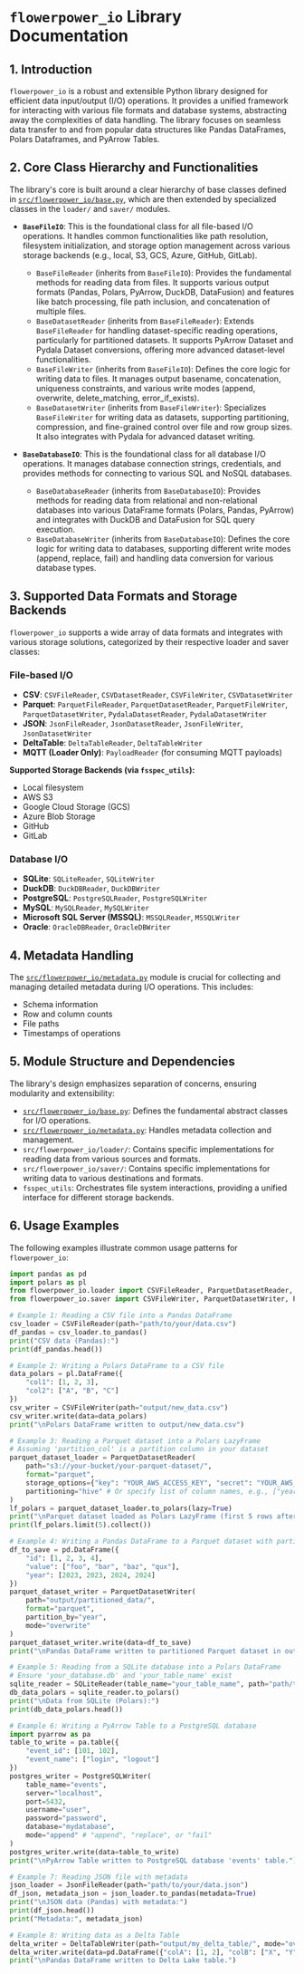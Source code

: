 # `flowerpower_io` Library Documentation

## 1. Introduction

`flowerpower_io` is a robust and extensible Python library designed for efficient data input/output (I/O) operations. It provides a unified framework for interacting with various file formats and database systems, abstracting away the complexities of data handling. The library focuses on seamless data transfer to and from popular data structures like Pandas DataFrames, Polars Dataframes, and PyArrow Tables.

## 2. Core Class Hierarchy and Functionalities

The library's core is built around a clear hierarchy of base classes defined in [`src/flowerpower_io/base.py`](src/flowerpower_io/base.py), which are then extended by specialized classes in the `loader/` and `saver/` modules.

*   **`BaseFileIO`**: This is the foundational class for all file-based I/O operations. It handles common functionalities like path resolution, filesystem initialization, and storage option management across various storage backends (e.g., local, S3, GCS, Azure, GitHub, GitLab).
    *   `BaseFileReader` (inherits from `BaseFileIO`): Provides the fundamental methods for reading data from files. It supports various output formats (Pandas, Polars, PyArrow, DuckDB, DataFusion) and features like batch processing, file path inclusion, and concatenation of multiple files.
    *   `BaseDatasetReader` (inherits from `BaseFileReader`): Extends `BaseFileReader` for handling dataset-specific reading operations, particularly for partitioned datasets. It supports PyArrow Dataset and Pydala Dataset conversions, offering more advanced dataset-level functionalities.
    *   `BaseFileWriter` (inherits from `BaseFileIO`): Defines the core logic for writing data to files. It manages output basename, concatenation, uniqueness constraints, and various write modes (append, overwrite, delete_matching, error_if_exists).
    *   `BaseDatasetWriter` (inherits from `BaseFileWriter`): Specializes `BaseFileWriter` for writing data as datasets, supporting partitioning, compression, and fine-grained control over file and row group sizes. It also integrates with Pydala for advanced dataset writing.

*   **`BaseDatabaseIO`**: This is the foundational class for all database I/O operations. It manages database connection strings, credentials, and provides methods for connecting to various SQL and NoSQL databases.
    *   `BaseDatabaseReader` (inherits from `BaseDatabaseIO`): Provides methods for reading data from relational and non-relational databases into various DataFrame formats (Polars, Pandas, PyArrow) and integrates with DuckDB and DataFusion for SQL query execution.
    *   `BaseDatabaseWriter` (inherits from `BaseDatabaseIO`): Defines the core logic for writing data to databases, supporting different write modes (append, replace, fail) and handling data conversion for various database types.

## 3. Supported Data Formats and Storage Backends

`flowerpower_io` supports a wide array of data formats and integrates with various storage solutions, categorized by their respective loader and saver classes:

### File-based I/O

*   **CSV**: `CSVFileReader`, `CSVDatasetReader`, `CSVFileWriter`, `CSVDatasetWriter`
*   **Parquet**: `ParquetFileReader`, `ParquetDatasetReader`, `ParquetFileWriter`, `ParquetDatasetWriter`, `PydalaDatasetReader`, `PydalaDatasetWriter`
*   **JSON**: `JsonFileReader`, `JsonDatasetReader`, `JsonFileWriter`, `JsonDatasetWriter`
*   **DeltaTable**: `DeltaTableReader`, `DeltaTableWriter`
*   **MQTT (Loader Only)**: `PayloadReader` (for consuming MQTT payloads)

**Supported Storage Backends (via `fsspec_utils`):**
*   Local filesystem
*   AWS S3
*   Google Cloud Storage (GCS)
*   Azure Blob Storage
*   GitHub
*   GitLab

### Database I/O

*   **SQLite**: `SQLiteReader`, `SQLiteWriter`
*   **DuckDB**: `DuckDBReader`, `DuckDBWriter`
*   **PostgreSQL**: `PostgreSQLReader`, `PostgreSQLWriter`
*   **MySQL**: `MySQLReader`, `MySQLWriter`
*   **Microsoft SQL Server (MSSQL)**: `MSSQLReader`, `MSSQLWriter`
*   **Oracle**: `OracleDBReader`, `OracleDBWriter`

## 4. Metadata Handling

The [`src/flowerpower_io/metadata.py`](src/flowerpower_io/metadata.py) module is crucial for collecting and managing detailed metadata during I/O operations. This includes:

*   Schema information
*   Row and column counts
*   File paths
*   Timestamps of operations

## 5. Module Structure and Dependencies

The library's design emphasizes separation of concerns, ensuring modularity and extensibility:

*   [`src/flowerpower_io/base.py`](src/flowerpower_io/base.py): Defines the fundamental abstract classes for I/O operations.
*   [`src/flowerpower_io/metadata.py`](src/flowerpower_io/metadata.py): Handles metadata collection and management.
*   `src/flowerpower_io/loader/`: Contains specific implementations for reading data from various sources and formats.
*   `src/flowerpower_io/saver/`: Contains specific implementations for writing data to various destinations and formats.
*   `fsspec_utils`: Orchestrates file system interactions, providing a unified interface for different storage backends.

## 6. Usage Examples

The following examples illustrate common usage patterns for `flowerpower_io`:

```python
import pandas as pd
import polars as pl
from flowerpower_io.loader import CSVFileReader, ParquetDatasetReader, SQLiteReader
from flowerpower_io.saver import CSVFileWriter, ParquetDatasetWriter, PostgreSQLWriter

# Example 1: Reading a CSV file into a Pandas DataFrame
csv_loader = CSVFileReader(path="path/to/your/data.csv")
df_pandas = csv_loader.to_pandas()
print("CSV data (Pandas):")
print(df_pandas.head())

# Example 2: Writing a Polars DataFrame to a CSV file
data_polars = pl.DataFrame({
    "col1": [1, 2, 3],
    "col2": ["A", "B", "C"]
})
csv_writer = CSVFileWriter(path="output/new_data.csv")
csv_writer.write(data=data_polars)
print("\nPolars DataFrame written to output/new_data.csv")

# Example 3: Reading a Parquet dataset into a Polars LazyFrame
# Assuming 'partition_col' is a partition column in your dataset
parquet_dataset_loader = ParquetDatasetReader(
    path="s3://your-bucket/your-parquet-dataset/",
    format="parquet",
    storage_options={"key": "YOUR_AWS_ACCESS_KEY", "secret": "YOUR_AWS_SECRET_KEY"},
    partitioning="hive" # Or specify list of column names, e.g., ["year", "month"]
)
lf_polars = parquet_dataset_loader.to_polars(lazy=True)
print("\nParquet dataset loaded as Polars LazyFrame (first 5 rows after collection):")
print(lf_polars.limit(5).collect())

# Example 4: Writing a Pandas DataFrame to a Parquet dataset with partitioning
df_to_save = pd.DataFrame({
    "id": [1, 2, 3, 4],
    "value": ["foo", "bar", "baz", "qux"],
    "year": [2023, 2023, 2024, 2024]
})
parquet_dataset_writer = ParquetDatasetWriter(
    path="output/partitioned_data/",
    format="parquet",
    partition_by="year",
    mode="overwrite"
)
parquet_dataset_writer.write(data=df_to_save)
print("\nPandas DataFrame written to partitioned Parquet dataset in output/partitioned_data/")

# Example 5: Reading from a SQLite database into a Polars DataFrame
# Ensure 'your_database.db' and 'your_table_name' exist
sqlite_reader = SQLiteReader(table_name="your_table_name", path="path/to/your/database.db")
db_data_polars = sqlite_reader.to_polars()
print("\nData from SQLite (Polars):")
print(db_data_polars.head())

# Example 6: Writing a PyArrow Table to a PostgreSQL database
import pyarrow as pa
table_to_write = pa.table({
    "event_id": [101, 102],
    "event_name": ["login", "logout"]
})
postgres_writer = PostgreSQLWriter(
    table_name="events",
    server="localhost",
    port=5432,
    username="user",
    password="password",
    database="mydatabase",
    mode="append" # "append", "replace", or "fail"
)
postgres_writer.write(data=table_to_write)
print("\nPyArrow Table written to PostgreSQL database 'events' table.")

# Example 7: Reading JSON file with metadata
json_loader = JsonFileReader(path="path/to/your/data.json")
df_json, metadata_json = json_loader.to_pandas(metadata=True)
print("\nJSON data (Pandas) with metadata:")
print(df_json.head())
print("Metadata:", metadata_json)

# Example 8: Writing data as a Delta Table
delta_writer = DeltaTableWriter(path="output/my_delta_table/", mode="overwrite")
delta_writer.write(data=pd.DataFrame({"colA": [1, 2], "colB": ["X", "Y"]}))
print("\nPandas DataFrame written to Delta Lake table.")